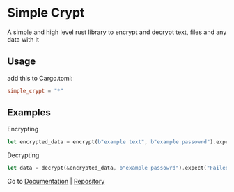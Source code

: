 # Simple Crypt

A simple and high level rust library to encrypt and decrypt text, files and any data with it

## Usage

add this to Cargo.toml:

```toml
simple_crypt = "*"
```

## Examples

Encrypting

```rust
let encrypted_data = encrypt(b"example text", b"example passowrd").expect("Failed to encrypt");
```

Decrypting

```rust
let data = decrypt(&encrypted_data, b"example passowrd").expect("Failed to decrypt");
```

Go to [Documentation](https://docs.rs/simple-crypt) | [Repository](https://github.com/NiiightmareXD/simple_crypt)
